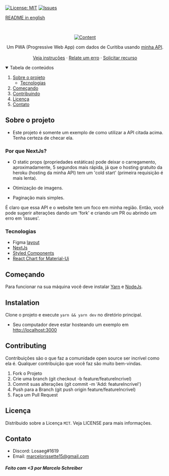 
[![License: MIT](https://img.shields.io/badge/License-MIT-yellow.svg)](https://opensource.org/licenses/MIT)
[![Issues](https://img.shields.io/badge/Issues-0-red.svg)](https://github.com/marcelo-schreiber/Usage-CWB-covid-api/issues)

[README in english](readme.pt)

<br />
<p align="center">
  <a href="https://cwb-covid.vercel.app/" target="_blank" rel="noreferrer">
    <img src="https://cdn.discordapp.com/attachments/685226653764550671/795131919523905556/Home___Cwb_Covid_Meter.gif" alt="Content">
  </a>

  <p align="center">
    Um PWA (Progressive Web App) com dados de Curitiba usando <a href="https://github.com/marcelo-schreiber/CWB-COVID-API" target="_blank" rel="noreferrer"> minha API</a>.
    <br />
    <br />
    <a href="#getting-started">Veja instruções</a>
    ·
    <a href="https://github.com/marcelo-schreiber/Usage-CWB-covid-api/issues">Relate um erro</a>
    ·
    <a href="https://github.com/marcelo-schreiber/Usage-CWB-covid-api/issues">Solicitar recurso</a>
  </p>
</p>


<details open="open">
  <summary>Tabela de conteúdos</summary>
  <ol>
    <li>
      <a href="#about-the-project">Sobre o projeto</a>
      <ul>
        <li><a href="#built-with">Tecnologias</a></li>
      </ul>
    </li>
    <li>
      <a href="#getting-started">Começando</a>
    </li>
    <li><a href="#contributing">Contribuindo</a></li>
    <li><a href="#license">Licença</a></li>
    <li><a href="#contact">Contato</a></li>
  </ol>
</details>

<!-- ABOUT THE PROJECT -->
## Sobre o projeto

- Este projeto é somente um exemplo de como utilizar a API citada acima. Tenha certeza de checar ela.

### Por que NextJs?

- O static props (propriedades estáticas) pode deixar o carregamento, aproximadamente, 5 segundos mais rápida, já que o hosting gratuito da heroku (hosting da minha API) tem um 'cold start' (primeira requisição é mais lenta).

- Otimização de imagens.

- Paginação mais simples.

É claro que essa API e o website tem um foco em minha região. Então, você pode sugerir alterações dando um 'fork' e criando um PR ou abrindo um erro em 'issues'.

<!-- BUILT WITH -->
### Tecnologias

* Figma [layout](https://www.figma.com/file/PmuSxLBoSK0VdLJ6TwecSB/cwb-covid-meter)
* [NextJs](https://nextjs.org/)
* [Styled Components](https://styled-components.com/)
* [React Chart for Material-Ui](https://devexpress.github.io/devextreme-reactive/react/chart/)

<!-- GETTING STARTED -->
## Começando

Para funcionar na sua máquina você deve instalar <a href="https://yarnpkg.com/" target="_blank" rel="noreferrer">Yarn</a> e <a href="https://nodejs.org" target="_blank" rel="noreferrer">NodeJs</a>.

## Instalation

Clone o projeto e execute `yarn && yarn dev` no diretório principal.

- Seu computador deve estar hosteando um exemplo em <a href="http://localhost:3000">http://localhost:3000</a>

## Contributing

Contribuições são o que faz a comunidade open source ser incrível como ela é. Qualquer contribuição que você faz são muito bem-vindas.

1. Fork o Projeto
2. Crie uma branch (git checkout -b feature/featureIncrivel)
3. Commit suas alterações (git commit -m 'Add: featureIncrivel')
4. Push para a Branch (git push origin feature/featureIncrivel)
5. Faça um Pull Request

## Licença

Distribuido sobre a Licença `MIT`. Veja LICENSE para mais informações.

## Contato

- Discord: Losaeg#1619 
- Email: marcelorissette15@gmail.com

##### Feito com <3 por Marcelo Schreiber
